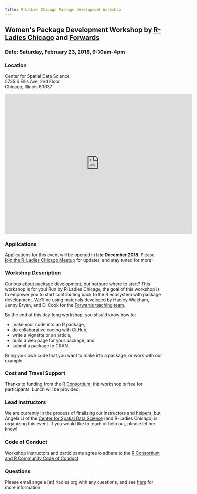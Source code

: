 ```yaml
---
Title: R-Ladies Chicago Package Development Workshop
---
```


## Women's Package Development Workshop by [R-Ladies Chicago](https://rladieschicago.org) and [Forwards](https://forwards.github.io)

### Date: Saturday, February 23, 2018, 9:30am-4pm

### Location

Center for Spatial Data Science  
5735 S Ellis Ave, 2nd Floor  
Chicago, Illinois 60637 

<iframe src="https://www.google.com/maps/embed?pb=!1m18!1m12!1m3!1d2974.7548639089937!2d-87.60317058411151!3d41.79049637886998!2m3!1f0!2f0!3f0!3m2!1i1024!2i768!4f13.1!3m3!1m2!1s0x880e293e7bd41241%3A0x5966b3036fc25171!2sSearle+Chemical+Laboratory%2C+5735+S+Ellis+Ave%2C+Chicago%2C+IL+60637!5e0!3m2!1sen!2sus!4v1544044603496" title="Google map of location" width="600" height="450" frameborder="0" style="border:0" allowfullscreen></iframe>
 
### Applications

Applications for this event will be opened in **late December 2018**. Please [join the R-Ladies Chicago Meetup](https://www.meetup.com/rladies-chicago/) for updates, and stay tuned for more!

### Workshop Description

Curious about package development, but not sure where to start? This workshop is for you! Run by R-Ladies Chicago, the goal of this workshop is to empower you to start contributing back to the R ecosystem with package development. We'll be using materials developed by Hadley Wickham, Jenny Bryan, and Di Cook for the [Forwards teaching team](https://forwards.github.io/edu/).

By the end of this day-long workshop, you should know how to:

- make your code into an R package, 
- do collaborative coding with GitHub, 
- write a vignette or an article, 
- build a web page for your package, and
- submit a package to CRAN. 

Bring your own code that you want to make into a package, or work with our example. 

### Cost and Travel Support
Thanks to funding from the <a href="https://www.r-consortium.org/" target="_blank">R Consortium</a>, this workshop is free for participants.  Lunch will be provided.  

### Lead Instructors

We are currently in the process of finalizing our instructors and helpers, but Angela Li of the [Center for Spatial Data Science](https://spatial.uchicago.edu) (and R-Ladies Chicago) is organizing this event. If you would like to teach or help out, please let her know!

### Code of Conduct

Workshop instructors and participants agree to adhere to the <a href="https://wiki.r-consortium.org/view/R_Consortium_and_the_R_Community_Code_of_Conduct" target="_blank">R Consortium and R Community Code of Conduct</a>.

### Questions

Please email angela [at] rladies.org with any questions, and see <a href="http://forwards.github.io/edu/" target="_blank">here</a> for more information.

